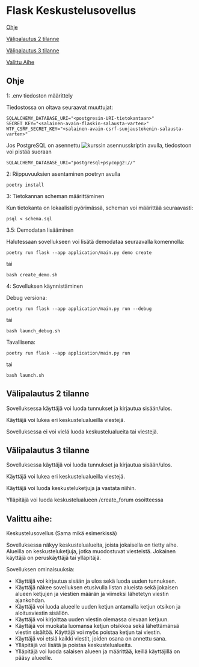 # Flask Keskustelusovellus

[Ohje](#ohje)

[Välipalautus 2 tilanne](#välipalautus-2-tilanne)

[Välipalautus 3 tilanne](#välipalautus-3-tilanne)

[Valittu Aihe](#valittu-aihe)

## Ohje

1: .env tiedoston määrittely

Tiedostossa on oltava seuraavat muuttujat:

~~~
SQLALCHEMY_DATABASE_URI="<postgresin-URI-tietokantaan>"
SECRET_KEY="<salainen-avain-flaskin-salausta-varten>"
WTF_CSRF_SECRET_KEY="<salainen-avain-csrf-suojaustokenin-salausta-varten>"
~~~

Jos PostgreSQL on asennettu ![kurssin asennusskriptin](https://github.com/hy-tsoha/local-pg) avulla,
tiedostoon voi pistää suoraan

~~~
SQLALCHEMY_DATABASE_URI="postgresql+psycopg2://" 
~~~

2: Riippuvuuksien asentaminen poetryn avulla

~~~
poetry install
~~~

3: Tietokannan scheman määrittäminen

Kun tietokanta on lokaalisti pyörimässä, scheman voi määrittää seuraavasti:

~~~
psql < schema.sql
~~~

3.5: Demodatan lisääminen

Halutessaan sovellukseen voi lisätä demodataa seuraavalla komennolla:

~~~
poetry run flask --app application/main.py demo create
~~~

tai

~~~
bash create_demo.sh
~~~

4: Sovelluksen käynnistäminen

Debug versiona:

~~~
poetry run flask --app application/main.py run --debug 
~~~

tai

~~~
bash launch_debug.sh
~~~

Tavallisena:

~~~
poetry run flask --app application/main.py run 
~~~

tai

~~~
bash launch.sh
~~~

## Välipalautus 2 tilanne

Sovelluksessa käyttäjä voi luoda tunnukset ja kirjautua sisään/ulos.

Käyttäjä voi lukea eri keskustelualueilla viestejä.

Sovelluksessa ei voi vielä luoda keskustelualueita tai viestejä.

## Välipalautus 3 tilanne

Sovelluksessa käyttäjä voi luoda tunnukset ja kirjautua sisään/ulos.

Käyttäjä voi lukea eri keskustelualueilla viestejä.

Käyttäjä voi luoda keskusteluketjuja ja vastata niihin.

Ylläpitäjä voi luoda keskustelualueen /create_forum osoitteessa

## Valittu aihe:

Keskustelusovellus (Sama mikä esimerkissä)

Sovelluksessa näkyy keskustelualueita, joista jokaisella on tietty aihe. Alueilla on keskusteluketjuja, jotka muodostuvat viesteistä. Jokainen käyttäjä on peruskäyttäjä tai ylläpitäjä.

Sovelluksen ominaisuuksia:

* Käyttäjä voi kirjautua sisään ja ulos sekä luoda uuden tunnuksen.
* Käyttäjä näkee sovelluksen etusivulla listan alueista sekä jokaisen alueen ketjujen ja viestien määrän ja viimeksi lähetetyn viestin ajankohdan.
* Käyttäjä voi luoda alueelle uuden ketjun antamalla ketjun otsikon ja aloitusviestin sisällön.
* Käyttäjä voi kirjoittaa uuden viestin olemassa olevaan ketjuun.
* Käyttäjä voi muokata luomansa ketjun otsikkoa sekä lähettämänsä viestin sisältöä. Käyttäjä voi myös poistaa ketjun tai viestin.
* Käyttäjä voi etsiä kaikki viestit, joiden osana on annettu sana.
* Ylläpitäjä voi lisätä ja poistaa keskustelualueita.
* Ylläpitäjä voi luoda salaisen alueen ja määrittää, keillä käyttäjillä on pääsy alueelle.
